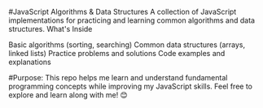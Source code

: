 #JavaScript Algorithms & Data Structures
A collection of JavaScript implementations for practicing and learning common algorithms and data structures.
What's Inside

Basic algorithms (sorting, searching)
Common data structures (arrays, linked lists)
Practice problems and solutions
Code examples and explanations

#Purpose:
This repo helps me learn and understand fundamental programming concepts while improving my JavaScript skills.
Feel free to explore and learn along with me! 😊
